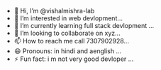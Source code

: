  - 👋 Hi, I’m @vishalmishra-lab
- 👀 I’m interested in  web devlopment...
- 🌱 I’m currently learning  full stack devlopment ...
- 💞️ I’m looking to collaborate on  xyz...
- 📫 How to reach me  call 7307902928...
- 😄 Pronouns:  in hindi and aenglish ...
- ⚡ Fun fact:  i m not very good devloper ...

<!---
vishalmishra-lab/vishalmishra-lab is a ✨ special ✨ repository because its `README.md` (this file) appears on your GitHub profile.
You can click the Preview link to take a look at your changes.
--->
